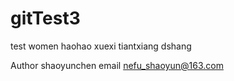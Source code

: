 # gitTest3
test
women haohao xuexi tiantxiang dshang 

Author shaoyunchen
email nefu_shaoyun@163.com
